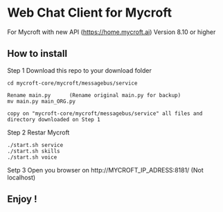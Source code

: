 **Web Chat Client for Mycroft**
===================

For Mycroft with new API (https://home.mycroft.ai) Version 8.10 or higher



How to install
-------------
Step 1  Download this repo to your download folder

    cd mycroft-core/mycroft/messagebus/service

    Rename main.py  	(Rename original main.py for backup)
    mv main.py main_ORG.py

    copy on "mycroft-core/mycroft/messagebus/service" all files and directory downloaded on Step 1


Step 2	Restar Mycroft

    ./start.sh service
    ./start.sh skills
    ./start.sh voice


Setp 3
    Open you browser on http://MYCROFT_IP_ADRESS:8181/   (Not localhost) 


**Enjoy !**
--------

